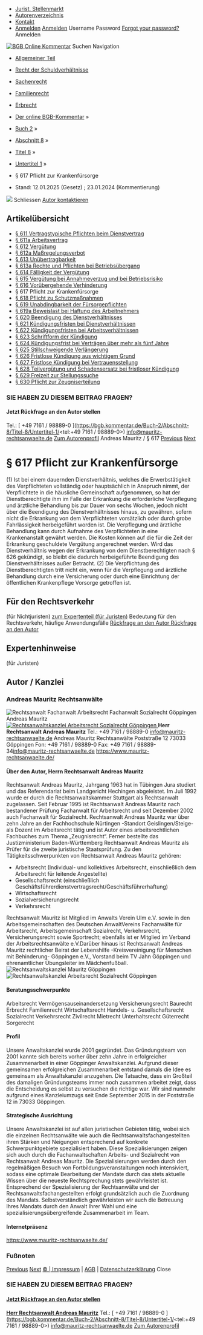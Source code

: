   * [Jurist. Stellenmarkt](https://bgb.kommentar.de/Buch-2/Abschnitt-8/Titel-8/Untertitel-1/</job-board> "Jurist. Stellenmarkt")
  * [Autorenverzeichnis](https://bgb.kommentar.de/Buch-2/Abschnitt-8/Titel-8/Untertitel-1/</Autorenverzeichnis> "Autorenverzeichnis")
  * [Kontakt](https://bgb.kommentar.de/Buch-2/Abschnitt-8/Titel-8/Untertitel-1/</Kontakt>)
  * [Anmelden](https://bgb.kommentar.de/Buch-2/Abschnitt-8/Titel-8/Untertitel-1/<#login> "show login form") [Anmelden](https://bgb.kommentar.de/Buch-2/Abschnitt-8/Titel-8/Untertitel-1/<#> "hide login form") Username Password
[Forgot your password?](https://bgb.kommentar.de/Buch-2/Abschnitt-8/Titel-8/Untertitel-1/</user/forgotpassword>) Anmelden 


[![BGB Online Kommentar](https://bgb.kommentar.de/extension/bgb/design/bgb/images/logo.png)](https://bgb.kommentar.de/Buch-2/Abschnitt-8/Titel-8/Untertitel-1/</> "BGB Online Kommentar")
Suchen
Navigation
  * [Allgemeiner Teil](https://bgb.kommentar.de/Buch-2/Abschnitt-8/Titel-8/Untertitel-1/</Buch-1>)
  * [Recht der Schuldverhältnisse](https://bgb.kommentar.de/Buch-2/Abschnitt-8/Titel-8/Untertitel-1/</Buch-2>)
  * [Sachenrecht](https://bgb.kommentar.de/Buch-2/Abschnitt-8/Titel-8/Untertitel-1/</Buch-3>)
  * [Familienrecht](https://bgb.kommentar.de/Buch-2/Abschnitt-8/Titel-8/Untertitel-1/</Buch-4>)
  * [Erbrecht](https://bgb.kommentar.de/Buch-2/Abschnitt-8/Titel-8/Untertitel-1/</Buch-5>)


  * [Der online BGB-Kommentar](https://bgb.kommentar.de/Buch-2/Abschnitt-8/Titel-8/Untertitel-1/</>) »
  * [Buch 2](https://bgb.kommentar.de/Buch-2/Abschnitt-8/Titel-8/Untertitel-1/</Buch-2>) »
  * [Abschnitt 8](https://bgb.kommentar.de/Buch-2/Abschnitt-8/Titel-8/Untertitel-1/</Buch-2/Abschnitt-8>) »
  * [Titel 8](https://bgb.kommentar.de/Buch-2/Abschnitt-8/Titel-8/Untertitel-1/</Buch-2/Abschnitt-8/Titel-8>) »
  * [Untertitel 1](https://bgb.kommentar.de/Buch-2/Abschnitt-8/Titel-8/Untertitel-1/</Buch-2/Abschnitt-8/Titel-8/Untertitel-1>) »
  * § 617 Pflicht zur Krankenfürsorge 
  * Stand: 12.01.2025 (Gesetz) ; 23.01.2024 (Kommentierung) 


![](https://vg01.met.vgwort.de/na/1c9909529ead4f509072c06d9081a7d5)
Schliessen 
[ Autor kontaktieren ](https://bgb.kommentar.de/Buch-2/Abschnitt-8/Titel-8/Untertitel-1/<#autorKanzlei28601>)
## Artikelübersicht
  * [ § 611 Vertragstypische Pflichten beim Dienstvertrag ](https://bgb.kommentar.de/Buch-2/Abschnitt-8/Titel-8/Untertitel-1/</Buch-2/Abschnitt-8/Titel-8/Untertitel-1/Vertragstypische-Pflichten-beim-Dienstvertrag>)
  * [ § 611a Arbeitsvertrag ](https://bgb.kommentar.de/Buch-2/Abschnitt-8/Titel-8/Untertitel-1/</Buch-2/Abschnitt-8/Titel-8/Untertitel-1/Arbeitsvertrag>)
  * [ § 612 Vergütung ](https://bgb.kommentar.de/Buch-2/Abschnitt-8/Titel-8/Untertitel-1/</Buch-2/Abschnitt-8/Titel-8/Untertitel-1/Verguetung>)
  * [ § 612a Maßregelungsverbot ](https://bgb.kommentar.de/Buch-2/Abschnitt-8/Titel-8/Untertitel-1/</Buch-2/Abschnitt-8/Titel-8/Untertitel-1/Massregelungsverbot>)
  * [ § 613 Unübertragbarkeit ](https://bgb.kommentar.de/Buch-2/Abschnitt-8/Titel-8/Untertitel-1/</Buch-2/Abschnitt-8/Titel-8/Untertitel-1/Unuebertragbarkeit>)
  * [ § 613a Rechte und Pflichten bei Betriebsübergang ](https://bgb.kommentar.de/Buch-2/Abschnitt-8/Titel-8/Untertitel-1/</Buch-2/Abschnitt-8/Titel-8/Untertitel-1/Rechte-und-Pflichten-bei-Betriebsuebergang>)
  * [ § 614 Fälligkeit der Vergütung ](https://bgb.kommentar.de/Buch-2/Abschnitt-8/Titel-8/Untertitel-1/</Buch-2/Abschnitt-8/Titel-8/Untertitel-1/Faelligkeit-der-Verguetung>)
  * [ § 615 Vergütung bei Annahmeverzug und bei Betriebsrisiko ](https://bgb.kommentar.de/Buch-2/Abschnitt-8/Titel-8/Untertitel-1/</Buch-2/Abschnitt-8/Titel-8/Untertitel-1/Verguetung-bei-Annahmeverzug-und-bei-Betriebsrisiko>)
  * [ § 616 Vorübergehende Verhinderung ](https://bgb.kommentar.de/Buch-2/Abschnitt-8/Titel-8/Untertitel-1/</Buch-2/Abschnitt-8/Titel-8/Untertitel-1/Voruebergehende-Verhinderung>)
  * § 617 Pflicht zur Krankenfürsorge 
  * [ § 618 Pflicht zu Schutzmaßnahmen ](https://bgb.kommentar.de/Buch-2/Abschnitt-8/Titel-8/Untertitel-1/</Buch-2/Abschnitt-8/Titel-8/Untertitel-1/Pflicht-zu-Schutzmassnahmen>)
  * [ § 619 Unabdingbarkeit der Fürsorgepflichten ](https://bgb.kommentar.de/Buch-2/Abschnitt-8/Titel-8/Untertitel-1/</Buch-2/Abschnitt-8/Titel-8/Untertitel-1/Unabdingbarkeit-der-Fuersorgepflichten>)
  * [ § 619a Beweislast bei Haftung des Arbeitnehmers ](https://bgb.kommentar.de/Buch-2/Abschnitt-8/Titel-8/Untertitel-1/</Buch-2/Abschnitt-8/Titel-8/Untertitel-1/Beweislast-bei-Haftung-des-Arbeitnehmers>)
  * [ § 620 Beendigung des Dienstverhältnisses ](https://bgb.kommentar.de/Buch-2/Abschnitt-8/Titel-8/Untertitel-1/</Buch-2/Abschnitt-8/Titel-8/Untertitel-1/Beendigung-des-Dienstverhaeltnisses>)
  * [ § 621 Kündigungsfristen bei Dienstverhältnissen ](https://bgb.kommentar.de/Buch-2/Abschnitt-8/Titel-8/Untertitel-1/</Buch-2/Abschnitt-8/Titel-8/Untertitel-1/Kuendigungsfristen-bei-Dienstverhaeltnissen>)
  * [ § 622 Kündigungsfristen bei Arbeitsverhältnissen ](https://bgb.kommentar.de/Buch-2/Abschnitt-8/Titel-8/Untertitel-1/</Buch-2/Abschnitt-8/Titel-8/Untertitel-1/Kuendigungsfristen-bei-Arbeitsverhaeltnissen>)
  * [ § 623 Schriftform der Kündigung ](https://bgb.kommentar.de/Buch-2/Abschnitt-8/Titel-8/Untertitel-1/</Buch-2/Abschnitt-8/Titel-8/Untertitel-1/Schriftform-der-Kuendigung>)
  * [ § 624 Kündigungsfrist bei Verträgen über mehr als fünf Jahre ](https://bgb.kommentar.de/Buch-2/Abschnitt-8/Titel-8/Untertitel-1/</Buch-2/Abschnitt-8/Titel-8/Untertitel-1/Kuendigungsfrist-bei-Vertraegen-ueber-mehr-als-fuenf-Jahre>)
  * [ § 625 Stillschweigende Verlängerung ](https://bgb.kommentar.de/Buch-2/Abschnitt-8/Titel-8/Untertitel-1/</Buch-2/Abschnitt-8/Titel-8/Untertitel-1/Stillschweigende-Verlaengerung>)
  * [ § 626 Fristlose Kündigung aus wichtigem Grund ](https://bgb.kommentar.de/Buch-2/Abschnitt-8/Titel-8/Untertitel-1/</Buch-2/Abschnitt-8/Titel-8/Untertitel-1/Fristlose-Kuendigung-aus-wichtigem-Grund>)
  * [ § 627 Fristlose Kündigung bei Vertrauensstellung ](https://bgb.kommentar.de/Buch-2/Abschnitt-8/Titel-8/Untertitel-1/</Buch-2/Abschnitt-8/Titel-8/Untertitel-1/Fristlose-Kuendigung-bei-Vertrauensstellung>)
  * [ § 628 Teilvergütung und Schadensersatz bei fristloser Kündigung ](https://bgb.kommentar.de/Buch-2/Abschnitt-8/Titel-8/Untertitel-1/</Buch-2/Abschnitt-8/Titel-8/Untertitel-1/Teilverguetung-und-Schadensersatz-bei-fristloser-Kuendigung>)
  * [ § 629 Freizeit zur Stellungssuche ](https://bgb.kommentar.de/Buch-2/Abschnitt-8/Titel-8/Untertitel-1/</Buch-2/Abschnitt-8/Titel-8/Untertitel-1/Freizeit-zur-Stellungssuche>)
  * [ § 630 Pflicht zur Zeugniserteilung ](https://bgb.kommentar.de/Buch-2/Abschnitt-8/Titel-8/Untertitel-1/</Buch-2/Abschnitt-8/Titel-8/Untertitel-1/Pflicht-zur-Zeugniserteilung>)


### SIE HABEN ZU DIESEM BEITRAG FRAGEN?
####  Jetzt Rückfrage an den Autor stellen 
Tel.: [ +49 7161 / 98889-0 ](https://bgb.kommentar.de/Buch-2/Abschnitt-8/Titel-8/Untertitel-1/<tel:+49 7161 / 98889-0>) info@mauritz-rechtsanwaelte.de [Zum Autorenprofil](https://bgb.kommentar.de/Buch-2/Abschnitt-8/Titel-8/Untertitel-1/<#autorKanzlei28601>)
Andreas Mauritz / § 617 
[Previous](https://bgb.kommentar.de/Buch-2/Abschnitt-8/Titel-8/Untertitel-1/</Buch-2/Abschnitt-8/Titel-8/Untertitel-1/Voruebergehende-Verhinderung> "§ 616 Vorübergehende Verhinderung") [Next](https://bgb.kommentar.de/Buch-2/Abschnitt-8/Titel-8/Untertitel-1/</Buch-2/Abschnitt-8/Titel-8/Untertitel-1/Pflicht-zu-Schutzmassnahmen> "§ 618 Pflicht zu Schutzmaßnahmen")
# § 617 Pflicht zur Krankenfürsorge
(1) Ist bei einem dauernden Dienstverhältnis, welches die Erwerbstätigkeit des Verpflichteten vollständig oder hauptsächlich in Anspruch nimmt, der Verpflichtete in die häusliche Gemeinschaft aufgenommen, so hat der Dienstberechtigte ihm im Falle der Erkrankung die erforderliche Verpflegung und ärztliche Behandlung bis zur Dauer von sechs Wochen, jedoch nicht über die Beendigung des Dienstverhältnisses hinaus, zu gewähren, sofern nicht die Erkrankung von dem Verpflichteten vorsätzlich oder durch grobe Fahrlässigkeit herbeigeführt worden ist. Die Verpflegung und ärztliche Behandlung kann durch Aufnahme des Verpflichteten in eine Krankenanstalt gewährt werden. Die Kosten können auf die für die Zeit der Erkrankung geschuldete Vergütung angerechnet werden. Wird das Dienstverhältnis wegen der Erkrankung von dem Dienstberechtigten nach § 626 gekündigt, so bleibt die dadurch herbeigeführte Beendigung des Dienstverhältnisses außer Betracht.
(2) Die Verpflichtung des Dienstberechtigten tritt nicht ein, wenn für die Verpflegung und ärztliche Behandlung durch eine Versicherung oder durch eine Einrichtung der öffentlichen Krankenpflege Vorsorge getroffen ist.
## Für den Rechtsverkehr 
(für Nichtjuristen)
[zum Expertenteil (für Juristen)](https://bgb.kommentar.de/Buch-2/Abschnitt-8/Titel-8/Untertitel-1/<#expertenhinweise>)
Bedeutung für den Rechtsverkehr, häufige Anwendungsfälle
[ Rückfrage an den Autor ](https://bgb.kommentar.de/Buch-2/Abschnitt-8/Titel-8/Untertitel-1/<#autorKanzlei28601>) [ Rückfrage an den Autor ](https://bgb.kommentar.de/Buch-2/Abschnitt-8/Titel-8/Untertitel-1/<#autorKanzlei28601>)
## Expertenhinweise
(für Juristen)
## Autor / Kanzlei
### Andreas Mauritz Rechtsanwälte
![Rechtsanwalt Fachanwalt Arbeitsrecht Fachanwalt Sozialrecht Göppingen Andreas Mauritz](https://bgb.kommentar.de/var/bgb_online/storage/images/users/author/andreas-mauritz/538329-1-ger-DE/Andreas-Mauritz_profilelogo.jpg)
[ ![Rechtsanwaltskanzlei Arbeitsrecht Sozialrecht Göppingen](https://bgb.kommentar.de/var/bgb_online/storage/images/companies/andreas-mauritz-rechtsanwaelte/538341-2-ger-DE/Andreas-Mauritz-Rechtsanwaelte_large.jpg) ](https://bgb.kommentar.de/Buch-2/Abschnitt-8/Titel-8/Untertitel-1/<https:/www.mauritz-rechtsanwaelte.de/>)
**Herr Rechtsanwalt Andreas Mauritz** Tel.: +49 7161 / 98889-0 info@mauritz-rechtsanwaelte.de
Andreas Mauritz Rechtsanwälte Poststraße 12 73033 Göppingen Fon: +49 7161 / 98889-0 Fax: +49 7161 / 98889-34[info@mauritz-rechtsanwaelte.de](https://bgb.kommentar.de/Buch-2/Abschnitt-8/Titel-8/Untertitel-1/</info@mauritz-rechtsanwaelte.de>)
<https://www.mauritz-rechtsanwaelte.de/>
####  Über den Autor, Herrn Rechtsanwalt Andreas Mauritz 
Rechtsanwalt Andreas Mauritz, Jahrgang 1963 hat in Tübingen Jura studiert und das Referendariat beim Landgericht Hechingen abgeleistet. Im Juli 1992 wurde er durch die Rechtsanwaltskammer Stuttgart als Rechtsanwalt zugelassen.
Seit Februar 1995 ist Rechtsanwalt Andreas Mauritz nach bestandener Prüfung Fachanwalt für Arbeitsrecht und seit Dezember 2002 auch Fachanwalt für Sozialrecht.
Rechtsanwalt Andreas Mauritz war über zehn Jahre an der Fachhochschule Nürtingen -Standort Geislingen/Steige- als Dozent im Arbeitsrecht tätig und ist Autor eines arbeitsrechtlichen Fachbuches zum Thema „Zeugnisrecht“. Ferner bestellte das Justizministerium Baden-Württemberg Rechtsanwalt Andreas Mauritz als Prüfer für die zweite juristische Staatsprüfung.
Zu den Tätigkeitsschwerpunkten von Rechtsanwalt Andreas Mauritz gehören:
  * Arbeitsrecht (Individual- und kollektives Arbeitsrecht, einschließlich dem Arbeitsrecht für leitende Angestellte)
  * Gesellschaftsrecht (einschließlich Geschäftsführerdienstvertragsrecht/Geschäftsführerhaftung)
  * Wirtschaftsrecht
  * Sozialversicherungsrecht
  * Verkehrsrecht


Rechtsanwalt Mauritz ist Mitglied im Anwalts Verein Ulm e.V. sowie in den Arbeitsgemeinschaften des Deutschen AnwaltVereins Fachanwälte für Arbeitsrecht, Arbeitsgemeinschaft Sozialrecht, Verkehrsrecht, Versicherungsrecht sowie Sportrecht; ebenfalls ist er Mitglied im Verband der Arbeitsrechtsanwälte e.V.Darüber hinaus ist Rechtsanwalt Andreas Mauritz rechtlicher Beirat der Lebenshilfe -Kreisvereinigung für Menschen mit Behinderung- Göppingen e.V., Vorstand beim TV Jahn Göppingen und ehrenamtlicher Übungsleiter im Mädchenfußball.
![Rechtsanwaltskanzlei Mauritz Göppingen](https://bgb.kommentar.de/var/bgb_online/storage/images/companies/andreas-mauritz-rechtsanwaelte/538340-1-ger-DE/Andreas-Mauritz-Rechtsanwaelte_profilelogo.jpg)
![Rechtsanwaltskanzlei Arbeitsrecht Sozialrecht Göppingen](https://bgb.kommentar.de/var/bgb_online/storage/images/companies/andreas-mauritz-rechtsanwaelte/538341-2-ger-DE/Andreas-Mauritz-Rechtsanwaelte_large.jpg)
#### Beratungsschwerpunkte
Arbeitsrecht Vermögensauseinandersetzung Versicherungsrecht Baurecht Erbrecht Familienrecht Wirtschaftsrecht Handels- u. Gesellschaftsrecht Sozialrecht Verkehrsrecht Zivilrecht Mietrecht Unterhaltsrecht Güterrecht Sorgerecht
#### Profil
Unsere Anwaltskanzlei wurde 2001 gegründet. Das Gründungsteam von 2001 kannte sich bereits vorher über zehn Jahre in erfolgreicher Zusammenarbeit in einer Göppinger Anwaltskanzlei. Aufgrund dieser gemeinsamen erfolgreichen Zusammenarbeit entstand damals die Idee es gemeinsam als Anwaltskanzlei anzugehen. Die Tatsache, dass ein Großteil des damaligen Gründungsteams immer noch zusammen arbeitet zeigt, dass die Entscheidung es selbst zu versuchen die richtige war.
Wir sind nunmehr aufgrund eines Kanzleiumzugs seit Ende September 2015 in der Poststraße 12 in 73033 Göppingen.
#### Strategische Ausrichtung
Unsere Anwaltskanzlei ist auf allen juristischen Gebieten tätig, wobei sich die einzelnen Rechtsanwälte wie auch die Rechtsanwaltsfachangestellten ihren Stärken und Neigungen entsprechend auf konkrete Schwerpunktgebiete spezialisiert haben. Diese Spezialisierungen zeigen sich auch durch die Fachanwaltschaften Arbeits- und Sozialrecht von Rechtsanwalt Andreas Mauritz.
Die Spezialisierungen werden durch den regelmäßigen Besuch von Fortbildungsveranstaltungen noch intensiviert, sodass eine optimale Bearbeitung der Mandate durch das stets aktuelle Wissen über die neueste Rechtsprechung stets gewährleistet ist.
Entsprechend der Spezialisierung der Rechtsanwälte und der Rechtsanwaltsfachangestellten erfolgt grundsätzlich auch die Zuordnung des Mandats. Selbstverständlich gewährleisten wir auch die Betreuung Ihres Mandats durch den Anwalt Ihrer Wahl und eine spezialisierungsübergreifende Zusammenarbeit im Team.
#### Internetpräsenz
<https://www.mauritz-rechtsanwaelte.de/>
### Fußnoten
[Previous](https://bgb.kommentar.de/Buch-2/Abschnitt-8/Titel-8/Untertitel-1/</Buch-2/Abschnitt-8/Titel-8/Untertitel-1/Voruebergehende-Verhinderung> "§ 616 Vorübergehende Verhinderung") [Next](https://bgb.kommentar.de/Buch-2/Abschnitt-8/Titel-8/Untertitel-1/</Buch-2/Abschnitt-8/Titel-8/Untertitel-1/Pflicht-zu-Schutzmassnahmen> "§ 618 Pflicht zu Schutzmaßnahmen")
[© | Impressum](https://bgb.kommentar.de/Buch-2/Abschnitt-8/Titel-8/Untertitel-1/</Kontakt>) | [AGB](https://bgb.kommentar.de/Buch-2/Abschnitt-8/Titel-8/Untertitel-1/</AGB>) | [Datenschutzerklärung](https://bgb.kommentar.de/Buch-2/Abschnitt-8/Titel-8/Untertitel-1/</Datenschutzerklaerung-fuer-Leser>)
Close
### SIE HABEN ZU DIESEM BEITRAG FRAGEN?
####  [ Jetzt Rückfrage an den Autor stellen ](https://bgb.kommentar.de/Buch-2/Abschnitt-8/Titel-8/Untertitel-1/<#autorKanzlei28601>)
[ ](https://bgb.kommentar.de/Buch-2/Abschnitt-8/Titel-8/Untertitel-1/<#autorKanzlei28601>)
**[Herr Rechtsanwalt Andreas Mauritz](https://bgb.kommentar.de/Buch-2/Abschnitt-8/Titel-8/Untertitel-1/<#autorKanzlei28601>)** Tel.: [ +49 7161 / 98889-0 ](https://bgb.kommentar.de/Buch-2/Abschnitt-8/Titel-8/Untertitel-1/<tel:+49 7161 / 98889-0>) info@mauritz-rechtsanwaelte.de [Zum Autorenprofil](https://bgb.kommentar.de/Buch-2/Abschnitt-8/Titel-8/Untertitel-1/<#autorKanzlei28601>)
